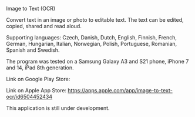 Image to Text (OCR)

Convert text in an image or photo to editable text.
The text can be edited, copied, shared and read aloud.

Supporting languages: Czech, Danish, Dutch, English, Finnish, French, German, Hungarian, Italian, Norwegian, Polish, Portuguese, Romanian, Spanish and Swedish.

The program was tested on a Samsung Galaxy A3 and S21 phone, iPhone 7 and 14, iPad 8th generation.

Link on Google Play Store:

Link on Apple App Store: https://apps.apple.com/app/image-to-text-ocr/id6504452434



This application is still under development.
